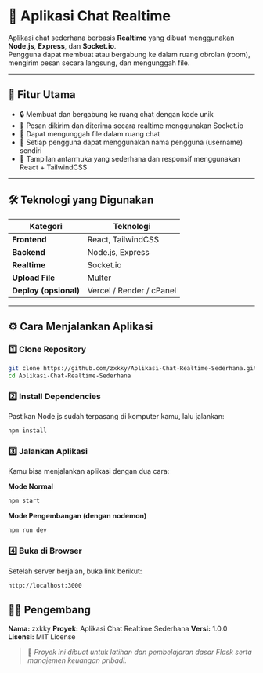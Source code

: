 # 💬 Aplikasi Chat Realtime

Aplikasi chat sederhana berbasis **Realtime** yang dibuat menggunakan **Node.js**, **Express**, dan **Socket.io**.  
Pengguna dapat membuat atau bergabung ke dalam ruang obrolan (room), mengirim pesan secara langsung, dan mengunggah file.

---

## 🚀 Fitur Utama

- 🔒 Membuat dan bergabung ke ruang chat dengan kode unik  
- 💬 Pesan dikirim dan diterima secara realtime menggunakan Socket.io  
- 📁 Dapat mengunggah file dalam ruang chat  
- 👤 Setiap pengguna dapat menggunakan nama pengguna (username) sendiri  
- 🧩 Tampilan antarmuka yang sederhana dan responsif menggunakan React + TailwindCSS  

---

## 🛠️ Teknologi yang Digunakan

| Kategori | Teknologi |
|-----------|------------|
| **Frontend** | React, TailwindCSS |
| **Backend** | Node.js, Express |
| **Realtime** | Socket.io |
| **Upload File** | Multer |
| **Deploy (opsional)** | Vercel / Render / cPanel |

---
## ⚙️ Cara Menjalankan Aplikasi

### 1️⃣ Clone Repository
```bash
git clone https://github.com/zxkky/Aplikasi-Chat-Realtime-Sederhana.git
cd Aplikasi-Chat-Realtime-Sederhana
```
### 2️⃣ Install Dependencies

Pastikan Node.js sudah terpasang di komputer kamu, lalu jalankan:

```bash
npm install
```

### 3️⃣ Jalankan Aplikasi

Kamu bisa menjalankan aplikasi dengan dua cara:

**Mode Normal**

```bash
npm start
```

**Mode Pengembangan (dengan nodemon)**
```bash
npm run dev
```
### 4️⃣ Buka di Browser

Setelah server berjalan, buka link berikut:
```bash
http://localhost:3000
```
## 👨‍💻 Pengembang

**Nama:** zxkky
**Proyek:** Aplikasi Chat Realtime Sederhana
**Versi:** 1.0.0
**Lisensi:** MIT License


> 📘 *Proyek ini dibuat untuk latihan dan pembelajaran dasar Flask serta manajemen keuangan pribadi.*
